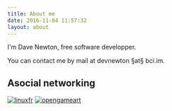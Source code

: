 ```yaml
---
title: About me
date: 2016-11-04 11:57:32
layout: about
---
```


I'm Dave Newton, free software developper.

You can contact me by mail at devnewton §at§ bci.im.

## Asocial networking

[![linuxfr](/about/index/linuxfr.png)](https://linuxfr.org/users/devnewton)
[![opengameart](/about/index/opengameart.png)](http://opengameart.org/users/devnewton)